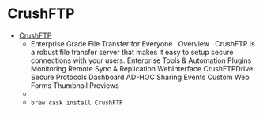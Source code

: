 # CrushFTP
- [CrushFTP](https://www.crushftp.com/)
  -  Enterprise Grade File Transfer for Everyone   Overview   CrushFTP is a robust file transfer server that makes it easy to setup secure connections with your users. Enterprise Tools & Automation Plugins Monitoring Remote Sync & Replication WebInterface CrushFTPDrive Secure Protocols Dashboard AD-HOC Sharing Events Custom Web Forms Thumbnail Previews
  - 
  - `brew cask install CrushFTP`
